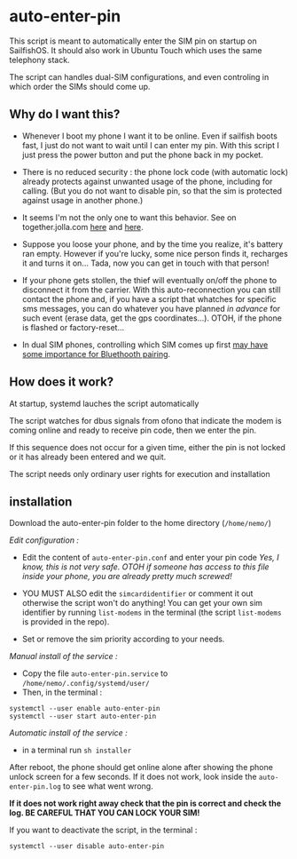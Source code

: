 # auto-enter-pin
This script is meant to automatically enter the SIM pin on startup on SailfishOS. It should also work in Ubuntu Touch which uses the same telephony stack.

The script can handles dual-SIM configurations, and even controling in which order the SIMs should come up.

## Why do I want this? 

* Whenever I boot my phone I want it to be online.
 Even if sailfish boots fast, I just do not want to wait until I can enter my pin. 
 With this script I just press the power button and put the phone back in my pocket.

* There is no reduced security : the phone lock code (with automatic lock) already
 protects against unwanted usage of the phone, including for calling.
(But you do not want to disable pin, so that the sim is protected against usage in another phone.)

* It seems I'm not the only one to want this behavior. See on together.jolla.com [here](https://together.jolla.com/question/189508/auto-unlock-sim-card-dont-ask-for-the-sim-pin/) and [here](https://together.jolla.com/question/76289/reboot-without-pin-code-query/).

* Suppose you loose your phone, and by the time you realize, it's battery ran empty.
However if you're lucky, some nice person finds it, recharges it and turns it on...
Tada, now you can get in touch with that person!

* If your phone gets stollen, the thief will eventually on/off the phone to disconnect it from the 
carrier. With this auto-reconnection you can still contact the phone and, if you have a script
that whatches for specific sms messages, you can do whatever you have planned _in advance_ for
such event (erase data, get the gps coordinates...). OTOH, if the phone is flashed or factory-reset... 

* In dual SIM phones, controlling which SIM comes up first [may have some importance for Bluethooth pairing](https://together.jolla.com/question/168601/dual-sim-choose-sim-for-bluetooth-hfp-connection/).

## How does it work?

At startup, systemd lauches the script automatically

The script watches for dbus signals from ofono that indicate the modem is
coming online and ready to receive pin code, then we enter the pin.

If this sequence does not occur for a given time,
either the pin is not locked or it has already been entered and we quit.

The script needs only ordinary user rights for execution and installation

## installation 

Download the auto-enter-pin folder to the home directory (`/home/nemo/`)

*Edit configuration :*
- Edit the content of `auto-enter-pin.conf` and enter your pin code
_Yes, I know, this is not very safe. OTOH if someone has access to this file
inside your phone, you are already pretty much screwed!_

- YOU MUST ALSO edit the `simcardidentifier` or comment it out otherwise the script won't do anything!
You can get your own sim identifier by running 
`list-modems` in the terminal (the script `list-modems` is provided in the repo).

- Set or remove the sim priority according to your needs.

*Manual install of the service :*
- Copy the file `auto-enter-pin.service` to `/home/nemo/.config/systemd/user/`
- Then, in the terminal :
```
systemctl --user enable auto-enter-pin
systemctl --user start auto-enter-pin
```

*Automatic install of the service :*
- in a terminal run `sh installer`

After reboot, the phone should get online alone after showing the phone unlock screen 
for a few seconds. If it does not work, look inside the `auto-enter-pin.log` to see
what went wrong.

**If it does not work right away check that the pin is correct and check the log. BE CAREFUL THAT YOU CAN LOCK YOUR SIM!**

If you want to deactivate the script, in the terminal :
```
systemctl --user disable auto-enter-pin
```
